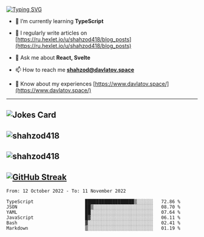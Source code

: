 [![Typing SVG](https://readme-typing-svg.herokuapp.com?font=Turret+Road&height=30&lines=HI!+I%60m+Frontend+Developer)](https://git.io/typing-svg)

- 🌱 I’m currently learning **TypeScript**

- 📝 I regularly write articles on [https://ru.hexlet.io/u/shahzod418/blog_posts](https://ru.hexlet.io/u/shahzod418/blog_posts)

- 💬 Ask me about **React, Svelte**

- 📫 How to reach me **shahzod@davlatov.space**

- 📄 Know about my experiences [https://www.davlatov.space/](https://www.davlatov.space/)

---
![Jokes Card](https://readme-jokes.vercel.app/api?theme=radical)
---
![shahzod418](https://github-readme-stats.vercel.app/api/top-langs?username=shahzod418&show_icons=true&theme=radical&locale=en&layout=compact)
---
![shahzod418](https://github-readme-stats.vercel.app/api?username=shahzod418&show_icons=true&theme=radical&locale=en&count_private=true)
---
[![GitHub Streak](http://github-readme-streak-stats.herokuapp.com?user=shahzod418&theme=radical&date_format=M%20j%5B%2C%20Y%5D)](https://git.io/streak-stats)
---
<!--START_SECTION:waka-->

```text
From: 12 October 2022 - To: 11 November 2022

TypeScript                   ██████████████████▒░░░░░░   72.86 %
JSON                         ██▒░░░░░░░░░░░░░░░░░░░░░░   08.70 %
YAML                         ██░░░░░░░░░░░░░░░░░░░░░░░   07.64 %
JavaScript                   █▓░░░░░░░░░░░░░░░░░░░░░░░   06.11 %
Bash                         ▓░░░░░░░░░░░░░░░░░░░░░░░░   02.41 %
Markdown                     ▒░░░░░░░░░░░░░░░░░░░░░░░░   01.19 %
```

<!--END_SECTION:waka-->
